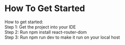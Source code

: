# How To Get Started
How to get started: </br>
Step 1: Get the project into your IDE </br>
Step 2: Run npm install react-router-dom </br>
Step 3: Run npm run dev to make it run on your local host </br>
